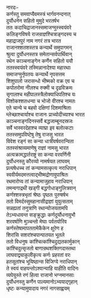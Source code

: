 नारदः-  
कर्णस्तु समवाप्यैवमस्त्रं भार्गवनन्दनात्  
दुर्योधनेन सहितो मुमुदे भरतर्षभ  
ततः कदाचिद्राजानस्समाजग्मुस्स्वयंवरे  
कलिङ्गविषये राजन्राज्ञश्चित्राङ्गदस्य च  
महाद्राजपुरं नाम नगरं तत्र भारत  
राजानश्शतशस्तत्र कन्यार्थे समुपागमन्  
श्रुत्वा दुर्योधनस्तत्र समेतान्सर्वपार्थिवान्  
रथेन काञ्चनाङ्गेन कर्णेन सहितो ययौ  
ततस्स्वयंवरे तस्मिन्नानादेश्या महारथाः  
समाजग्मुर्नृपतयः कन्यार्थे नृपसत्तम  
शिशुपालो जरासन्धो भीष्मको वक्र एव च  
कपोतरोमा नीलश्च रुक्मी च दृढविक्रमः  
सृगालश्च महीपालस्त्रैलोक्याधिपतिश्च यः  
विशोकश्शतधन्वा च भोजो वीरश्च नामतः  
एते चान्ये च बहवो दक्षिणां दिशमाश्रिताः  
म्लेच्छाश्चार्याश्च राजानः प्राच्योदीच्याश्च भारत  
काञ्चनाङ्गदिनस्सर्वे बद्धजाम्बूनदस्रजः  
सर्वे भास्वरदेहाश्च व्याघ्रा इव बलोत्कटाः  
ततस्समुपविष्टेषु तेषु राजसु भारत  
विवेश रङ्गं सा कन्या धात्रीवर्षवरान्विता  
ततस्संश्राव्यमाणेषु राज्ञां नामसु भारत  
अत्यक्रामद्धार्तराष्ट्रं सा कन्या वरवर्णिनी  
दुर्योधनस्तु कौरव्यो नामर्षयत लाघवम्  
प्रत्यषेधच्च तां कन्यामसत्कृत्य नराधिपान्  
स्ववीर्यमदमत्तत्वाद्भीष्मद्रोणावुपाश्रितः  
रथमारोप्य तां कन्यामाजुहाव नराधिपान्  
तमन्वगाद्रथी खड्गी बद्धगोधाङ्गुलित्रवान्  
कर्णश्शस्त्रभृतां श्रेष्ठः पृष्ठतः पुरुषर्षभ  
ततो विमर्दस्सुमहानासीद्राज्ञां युयुत्सताम्  
सन्नह्यतां तनुत्राणि रथान्योजयतामपि  
तेऽभ्यधावन्त सङ्क्रुद्धाः कर्णदुर्योधनावुभौ  
शरवर्षाणि मुञ्चन्तो मेघाः पर्वतयोरिव  
कर्णस्तेषामापततामेकैकेन क्षुरेण ह  
शिरांसि सशरांश्चपान्पातयत भूतले  
ततो विधनुषः कांश्चित्कांश्चिदुद्यतकार्मुकान्  
कांश्चिदुत्सृजतो बाणान्रथशक्तिगदास्तथा  
लाघवाद्व्याकुलीकृत्य कर्णः प्रहरतां वरः  
हतसूतांश्च भूयिष्ठान्स विजिग्ये नराधिपान्  
ते स्वयं वाहयन्तोऽश्वान्याहि याहीति वादिनः  
व्यपेयुस्ते रणं हित्वा राजानो भग्नमानसाः  
दुर्योधनस्तु कर्णेन पाल्यमानोऽभ्ययाद्गृहान्  
धृष्टः कन्यामुपादाय नगरं नागसाह्वयम्   
